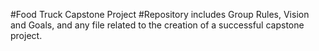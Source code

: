 #Food Truck Capstone Project
#Repository includes Group Rules, Vision and Goals, and any file related to the creation of a successful capstone project.
